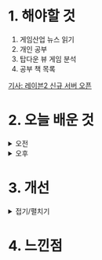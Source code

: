 
# 1. 해야할 것

1. 게임산업 뉴스 읽기 
2. 개인 공부  
3. 탑다운 뷰 게임 분석
4. 공부 책 목록

[기사: 레이븐2 신규 서버 오픈](https://www.gamemeca.com/view.php?gid=1749439)


# 2. 오늘 배운 것

<details>
<summary>오전</summary>

## 1. 오늘의 뉴스 
![image](https://github.com/JM94Ent/TIL-WIL/assets/143363550/3312d754-07cc-40ba-b6cf-043c52dfdfa8)
```
레이븐2 신규 서버 증설
나혼렙의 인기에 힘입어 자신들만의 IP인 레이븐2의 출발이 좋다.  
게임 서버를 늘릴 정도면 사람들이 생각한 것보다 더 많이 모였다는 건데 
```
****
## 2. 공부할 책 목록
![공부목록](https://github.com/JM94Ent/TIL-WIL/assets/143363550/63f050cf-b3b6-4bcd-86db-9c7102aac23e)
```
1. 어떻게 공부할 것인가
2. 게임 디자인 워크숍
3. 라프 코스터의 재미이론
4. 게임 디자인
서클프롬닷 대표님이 추천해주신 공부할 책 목록들이다.
적어도 이 정도는 알고 이야기하자는 이야기인 것 같다.

공부하면서 레벨에 적용할 수 있으면 괜찮을 것 같다.
```

</details>


<details>
<summary>오후</summary>


</details>




# 3. 개선


<details>
<summary>접기/펼치기</summary>


</details>



# 4. 느낀점


